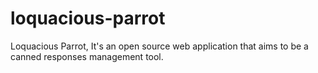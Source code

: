 # loquacious-parrot
Loquacious Parrot, It's an open source web application that aims to be a canned responses management tool.
